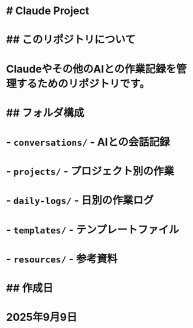 # \# Claude Project

# 

# \## このリポジトリについて

# Claudeやその他のAIとの作業記録を管理するためのリポジトリです。

# 

# \## フォルダ構成

# \- `conversations/` - AIとの会話記録

# \- `projects/` - プロジェクト別の作業

# \- `daily-logs/` - 日別の作業ログ

# \- `templates/` - テンプレートファイル

# \- `resources/` - 参考資料

# 

# \## 作成日

# 2025年9月9日


